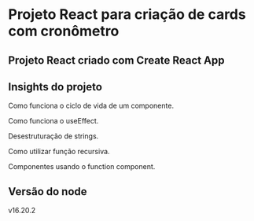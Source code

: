 
# Projeto React para criação de cards com cronômetro

## Projeto React criado com Create React App

## Insights do projeto

Como funciona o ciclo de vida de um componente.

Como funciona o useEffect.

Desestruturação de strings.

Como utilizar função recursiva.

Componentes usando o function component.

## Versão do node 

v16.20.2